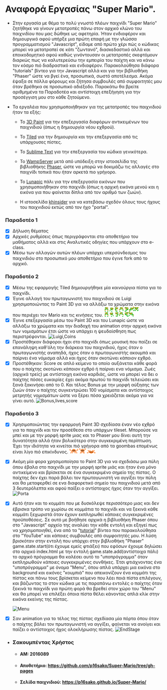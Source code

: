 # Αναφορά Εργασίας "Super Mario".

* Στην εργασία με θέμα το πολύ γνωστό πλέων παιχνίδι "Super Mario" ζητήθηκε να γίνουν μετατροπές πάνω στον αρχικό κλώνο του
παιχνιδίου που μας δώθηκε ως αφετηρία. Ήταν ενδιαφέρον και δημιουργικό αφού υπήρξε μια πρώτη επαφή με την γλώσσα προγραμματισμού "Javascript", είδαμε από πρώτο χέρι πώς ο κώδικας μπορεί να μετατραπεί σε κάτι "ζωντανό", διασκεδαστικό αλλά και εποικοδομητικό αφού καθώς γινόντουσαν οι μετατροπές σκεφτόμουν διαρκώς πως να καλυτερεύσω την εμπειρία του παίχτη και να κάνω τον κόσμο πιό διαδραστικό και ενδιαφέρον. Παρακολούθησα διάφορα "tutorials" βίντεο για την Javascript αλλά και για την βιβλιοθήκη "Phaser" ώστε να βγεί ένα, προσωπικά, σωστό αποτέλεσμα. Ακόμα έψαξα σε πόλλα φόρουμς και ζήτησα συμβουλές από συμφοιτητές μου όταν βρέθηκα σε προσωπικό αδιέξοδο. Παρακάτω θα βρείτε αριθμημένα τα Παραδοτέα και αντίστοιχη επεξήγηση για την προσέγγιση μου στο κάθε ζητούμενο.

* Τα εργαλέια που χρησιμοποιήθηκαν για της μετατροπές του παιχνιδιού ήταν τα εξής:

  - To [3D Paint](https://www.microsoft.com/en-us/windows/3d-in-windows-10) για την επεξεργασία διαφόρων αντικειμένων του παιχνιδιού (όπως η δημιουργία νέου εχθρού).
  
  - Το [Tiled](http://www.mapeditor.org) για την δημιουργία και την επεξεργασία από τις υπάρχουσες πίστες.
  
  - Το [Sublime Text](https://www.sublimetext.com) για την επεξεργασία του κώδικα γενικότερα.
  
  - Το [WampServer](http://www.wampserver.com/en/) μετά από υπόδειξη στην ιστοσελίδα της βιβλιοθήκης [Phaser](https://phaser.io/tutorials/getting-started/part2), ώστε να μπορώ να δοκιμάζω τις αλλαγές στο παιχνίδι τοπικά που ήταν αρκετά πιο γρήγορο.
  
  - Το [Lunapic](https://www140.lunapic.com/editor/) πάλι για την επεξεργασία εικόνων που χρησιμοποιήθηκαν στο παιχνίδι (όπως η αρχική εικόνα μενού και η εικόνα για που φαίνεται δίπλα από τον αριθμό των ζωών).
  
  - Η ιστοσελίδα [khinsider](https://downloads.khinsider.com/game-soundtracks/album/super-mario-bros) για να κατεβάσω σχεδόν όλους τους ήχους του παιχνιδιού εκτώς από τον ήχο "portal".
  
### Παραδοτέο 1

- [x] Δήλωση θέματος
- [x] Αρχικές ρυθμίσεις όπως περιγράφονται στο αποθετήριο του μαθήματος αλλά και στις Αναλυτικές οδηγίες που υπάρχουν στο e-class.
- [x] Μέσω των αλλαγών αυτών πλέων υπάρχει υπερσύνδεσμος του παιχνιδιόυ στο προσωπικό μου αποθετήριο που έγινε fork από το αρχικό.

### Παραδοτέο 2

- [x] Μέσω της εφαρμογής Tiled δημιουργήθηκε μία καινούργια πίστα για το παιχνίδι.
- [x] Έγινε αλλαγή του πρωταγωνιστή του παιχνιδιού σε Luigi χρησιμοποιώντας το Paint 3D για να αλλάξω τα χρώματα στην εικόνα που περιέχει τον Mario και τις κινήσεις του.
  ![Luigi](https://github.com/p16sako/Super-Mario/blob/gh-pages/assets/mario.png)
- [x] Έγινε επεξεργασία μέσω του Paint 3D και του Lunapic ώστε να αλλάξω τα χρώματα και την διαδοχή του animation στην αρχική εικόνα των νομισμάτων έτσι ώστε να υπάρχει η ψευδαίσθηση πως περιστρέφονται.
  ![Luigi,Coins](https://github.com/p16sako/hci/blob/2016089/projects/2016089/Luigi%2CCoins.gif)
- [x] Προστέθηκαν διάφοροι ήχοι στο παιχνίδι όπως μουσική που παίζει σε επανάληψη καθ'όλη την διάρκεια του παιχνιδιού, ήχος όταν ο πρωταγωνιστής αναπηδά, ήχος όταν ο πρωταγωνιστής ακουμπά και παίρνει ένα νόμισμα αλλά και ήχος όταν σκοτώνει κάποιον εχθρό.
- [x] Προστέθηκαν: Score σε απλό κείμενο το οποίο αυξάνεται κάθε φορά που ο παίχτης σκοτώνει κάποιον εχθρό ή παίρνει ενα νόμισμα. Ζωές (αρχικά τρείς) με αντίστοιχη εικόνα καρδιάς, ώστε να μπορεί να δει ο παίχτης πόσες ευκαιρίες έχει ακόμα πρωτού το παιχνίδι τελειώσει και ξανά ξακινήσει από το 0. Και τέλος Bonus με την μορφή αύξησης των ζωών όταν ο παίχτης συγκεντρώσει 100 νομίσματα και αντίστοιχος μετρητής νομισμάτων ώστε να ξέρει πόσα χρειάζεται ακόμα για να γίνει αυτό.
  ![Bonus,lives,score](https://github.com/p16sako/hci/blob/2016089/projects/2016089/Lives-bonus.gif)

### Παραδοτέο 3

- [x] Χρησιμοποιώντας την εφαρμογή Paint 3D σχεδίασα έναν νέο εχθρό για το παιχνίδι και τον προσέθεσα στο υπάρχων tileset. Μπορούσε να μπεί και με την μορφή sprite μιας και το Phaser μου δίνει αυτή την δυνατότητα αλλά ήταν βολικότερο στην συγκεκριμένη περίπτωση. Έχει την ιδιότητα να κινείται πιό γρήγορα από τα goombas επομένως είναι λίγο πιό επικίνδυνος.
  ![crab](https://github.com/p16sako/Super-Mario/blob/gh-pages/assets/crab.png)
- [x] Ακόμη μία φορα χρησιμοποίησα το Paint 3D για να σχεδιάσω μια πύλη όπου έβαλα στο παιχνίδι με την μορφή sprite μιάς και ήταν ένα μόνο αντικείμενο και βρίσκεται σε ένα συγκεκριμένο σημείο της πίστας. Ο παίχτης δεν έχει παρά βάλει τον πρωταγωνιστή να αγγίξει την πύλη και θα μεταφερθεί σε ενα διαφορετικό σημείο του παιχνιδιού μετά από 3 δευτερόλεπτα και αφού παίξει ο αντίστοιχος ήχος όταν την αγγίξει.
  ![Porta](https://github.com/p16sako/hci/blob/2016089/projects/2016089/Portal.gif)
- [x] Αυτό ήταν και το κομμάτι που με δυσκόλεψε περισσότερο μιας και δεν έβρισκα τρόπο να χωρίσω σε κομμάτια το παιχνίδι και να ξεκινά κάθε κομμάτι ξεχωριστά όταν έχουν εκπληρωθεί κάποιες συγκεκριμένες προϋποθέσεις. Σε αυτό με βοήθησε αρχικά η βιβλιοθήκη Phaser όπου στο "Javascript" αρχείο της αναλύει την κάθε εντολή και εξηγεί πως να χρησιμοποιηθεί, ένα από τα "[tutorial](https://www.youtube.com/watch?v=2JWbytEGjhM&list=PL9iYZZWgVwsfNdldSzmYev0tbVKjeov6w)" βίντεο που παρακολούθησα στο "YouTube" και κάποιες συμβουλές από συμφοιτητές μου. Η λύση βρισκόταν στην εντολή που υπάρχει στην βιβλιοθήκη "Phaser" game.state.start(ότι έχουμε εμείς φτιάξει) που εφόσων έχουμε δηλώσει στο αρχικό index.html με την εντολή game.state.add(αντίστοιχα πάλι) το αρχικό πρόγραμμα θα καλέσει αυτό το "υποπρόγραμμα" όταν εκπληρωθούν κάποιες συγκεκριμένες συνθήκες. Έτσι φτιάχνοντας ένα "υποπρόγραμμα" με όνομα "Menu", όπου απλά υπάρχει μια εικόνα στο background και εικόνες "κουμπιά" που απεικονίζουν ένα κομμάτι της πίστας και πάνω τους βρίσκεται κείμενο που λέει ποιά πίστα επιλέγουν, και βάζωντας το στον κώδικα με τις παραπάνω εντολές ο παίχτης όταν ξεκινά το παιχνίδι για πρώτη φορά θα βρεθεί στον χώρο του "Menu" και θα μπορεί να επιλέξει όποια πίστα θέλει κάνοντας απλά κλίκ στην εικόνα εκείνης της πίστας.

  ![Menu](https://github.com/p16sako/hci/blob/2016089/projects/2016089/Menu.gif)
- [x] Σαν animation για το τέλος της πίστας σχεδίασα μία πόρτα όπου όταν ο παίχτης βάλει τον πρωταγωνιστή να αγγίξει, φαίνεται να ανοίγει και παίζει ο αντίστοιχος ήχος ολοκλήρωσης πίστας.
  ![EndStage](https://github.com/p16sako/hci/blob/2016089/projects/2016089/EndStage.gif)

* ### Σακουμπέντας Χρήστος
  - #### ΑΜ: 2016089
  - #### Αποθετήριο: https://github.com/p16sako/Super-Mario/tree/gh-pages
  - #### Σελίδα παιχνιδιού: https://p16sako.github.io/Super-Mario/
